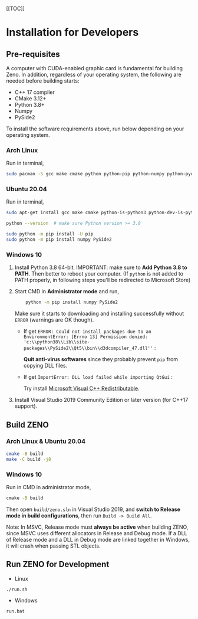 [[TOC]]

# Installation for Developers

## Pre-requisites

A computer with CUDA-enabled graphic card is fundamental for building Zeno. In addition, regardless of your operating system, the following are needed before building starts:

- C++ 17 compiler
- CMake 3.12+
- Python 3.8+
- Numpy
- PySide2

To install the software requirements above, run below depending on your operating system.

### Arch Linux

Run in terminal,

```bash
sudo pacman -S gcc make cmake python python-pip python-numpy python-pyqt5 qt5-base libglvnd mesa
```

### Ubuntu 20.04

Run in terminal,

```bash
sudo apt-get install gcc make cmake python-is-python3 python-dev-is-python3 python3-pip libqt5core5a qt5dxcb-plugin libglvnd-dev libglapi-mesa libosmesa6

python --version  # make sure Python version >= 3.8

sudo python -m pip install -U pip
sudo python -m pip install numpy PySide2
```

### Windows 10

1. Install Python 3.8 64-bit. IMPORTANT: make sure to **Add Python 3.8 to PATH**. Then better to reboot your computer. (If `python` is not added to PATH properly, in following steps you'll be redirected to Microsoft Store)
  
2. Start CMD in **Administrator mode** and run,
    ```cmd
        python -m pip install numpy PySide2
    ```
    Make sure it starts to downloading and installing successfully without  `ERROR`  (warnings are OK though). 
    
    - If get  `ERROR: Could not install packages due to an EnvironmentError: [Errno 13] Permission denied: 'c:\\python38\\Lib\\site-packages\\PySide2\\Qt5\\bin\\d3dcompiler_47.dll''` : 
    
        **Quit anti-virus softwares** since they probably prevent  `pip`  from copying DLL files.
    
    
    - If get  `ImportError: DLL load failed while importing QtGui` : 
    
        Try install  [Microsoft Visual C++ Redistributable](https://aka.ms/vs/16/release/vc_redist.x64.exe).

3. Install Visual Studio 2019 Community Edition or later version (for C++17 support).

## Build ZENO

### Arch Linux & Ubuntu 20.04

```bash
cmake -B build
make -C build -j8
```

### Windows 10

Run in CMD in administrator mode,

```cmd
cmake -B build
```

Then open ```build/zeno.sln``` in Visual Studio 2019, and **switch to Release mode in build configurations**, then run `Build -> Build All`.

Note: In MSVC, Release mode must **always be active** when building ZENO, since MSVC uses different allocators in Release and Debug mode. If a DLL of Release mode and a DLL in Debug mode are linked together in Windows, it will crash when passing STL objects.


## Run ZENO for Development

- Linux

```bash
./run.sh
```

- Windows

```cmd
run.bat
```
